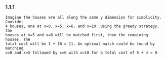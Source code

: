 ### 1.1.1
    Imagine the houses are all along the same y dimension for simplicity. Consider
    4 houses, one at x=0, x=5, x=6, and x=10. Using the greedy strategy, the
    houses at x=5 and x=6 will be matched first, then the remaining houses. The
    total cost will be 1 + 10 = 11. An optimal match could be found by matching
    x=0 and x=5 followed by x=6 with x=10 for a total cost of 5 + 4 = 9.
